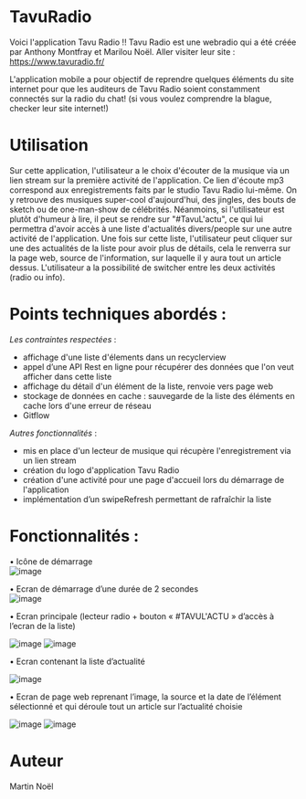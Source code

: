 # TavuRadio

Voici l'application Tavu Radio !! Tavu Radio est une webradio qui a été créée par Anthony Montfray et Marilou Noël.
Aller visiter leur site : https://www.tavuradio.fr/

L'application mobile a pour objectif de reprendre quelques éléments du site internet  pour que les auditeurs de Tavu Radio 
soient constamment connectés sur la radio du chat! (si vous voulez comprendre la blague,
checker leur site internet!)

# Utilisation

Sur cette application, l'utilisateur a le choix d'écouter de la musique via un lien stream sur la première activité de l'application. 
Ce lien d'écoute mp3 correspond aux enregistrements faits par le studio Tavu Radio lui-même. On y retrouve des musiques super-cool
d'aujourd'hui, des jingles, des bouts de sketch ou de one-man-show de célébrités. Néanmoins, si l'utilisateur est plutôt d'humeur à
lire, il peut se rendre sur "#TavuL'actu", ce qui lui permettra d'avoir accès à une liste d'actualités divers/people sur une autre 
activité de l'application. Une fois sur cette liste, l'utilisateur peut cliquer sur une des actualités de la liste pour avoir plus de 
détails, cela le renverra sur la page web, source de l'information, sur laquelle il y aura tout un article dessus. L'utilisateur a la
possibilité de switcher entre les deux activités (radio ou info). 

# Points techniques abordés : 

_Les contraintes respectées_ :
 - affichage d'une liste d'élements dans un recyclerview
 - appel d’une API Rest en ligne  pour récupérer des données que l'on veut afficher dans cette liste
 - affichage du détail d'un élément de la liste, renvoie vers page web 
 - stockage de données en cache : sauvegarde de la liste des éléments en cache lors d'une erreur de réseau
- Gitflow 

_Autres fonctionnalités_ :
- mis en place d'un lecteur de musique qui récupère l'enregistrement via un lien stream
- création du logo d'application Tavu Radio
 - création d'une activité pour une page d'accueil lors du démarrage de l'application 
- implémentation d’un swipeRefresh permettant de rafraîchir la liste 

# Fonctionnalités :

•	Icône de démarrage    
![image](https://user-images.githubusercontent.com/63060751/83967776-d6431b80-a8c4-11ea-85a2-582b6bdf813f.png)

•	Ecran de démarrage d’une durée de 2 secondes   
![image](https://user-images.githubusercontent.com/63060751/83967796-08547d80-a8c5-11ea-82b2-168d44391d98.png)

•	Ecran principale (lecteur radio + bouton « #TAVUL'ACTU » d’accès à l’ecran de la liste)

![image](https://user-images.githubusercontent.com/63060751/83967824-3df96680-a8c5-11ea-8d49-c2e1573540ef.png)  ![image](https://user-images.githubusercontent.com/63060751/83967835-4ce01900-a8c5-11ea-80d7-7b8c07616aec.png)



•	Ecran contenant la liste d’actualité 

![image](https://user-images.githubusercontent.com/63060751/83967858-6e410500-a8c5-11ea-8620-b72ffb2fc40c.png)


•	Ecran de page web reprenant l’image, la source et la date de l’élément sélectionné et qui déroule tout un article sur l’actualité choisie

![image](https://user-images.githubusercontent.com/63060751/83967889-92044b00-a8c5-11ea-8b29-d46e9203d1a6.png) ![image](https://user-images.githubusercontent.com/63060751/83967901-9df00d00-a8c5-11ea-87af-520e2f427713.png)

   
# Auteur

Martin Noël 
 
 
